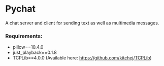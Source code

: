 # Pychat

A chat server and client for sending text as well as multimedia messages.

### Requirements:

- pillow==10.4.0
- just_playback==0.1.8
- TCPLib==4.0.0 (Available here: https://github.com/kitchej/TCPLib)
